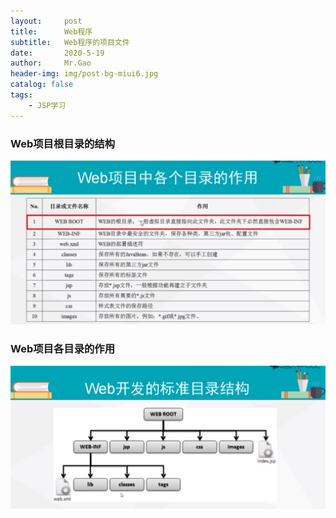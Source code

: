 ```yaml
---
layout:     post
title:      Web程序
subtitle:   Web程序的项目文件
date:       2020-5-19
author:     Mr.Gao
header-img: img/post-bg-miui6.jpg
catalog: false
tags:
    - JSP学习
---
```


### Web项目根目录的结构

![](../img/Directoryrole.png)

### Web项目各目录的作用

![](../img/structure.png)
